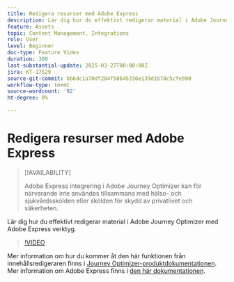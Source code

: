 ```yaml
---
title: Redigera resurser med Adobe Express
description: Lär dig hur du effektivt redigerar material i Adobe Journey Optimizer med Adobe Express verktyg.
feature: Assets
topic: Content Management, Integrations
role: User
level: Beginner
doc-type: Feature Video
duration: 300
last-substantial-update: 2025-03-27T00:00:00Z
jira: KT-17529
source-git-commit: bb6dc1a70df284f58645336e139d1b78c5cfe590
workflow-type: tm+mt
source-wordcount: '92'
ht-degree: 0%

---
```



# Redigera resurser med Adobe Express

>[!AVAILABILITY]
>
>Adobe Express integrering i Adobe Journey Optimizer kan för närvarande inte användas tillsammans med hälso- och sjukvårdsskölden eller skölden för skydd av privatlivet och säkerheten.

Lär dig hur du effektivt redigerar material i Adobe Journey Optimizer med Adobe Express verktyg.

>[!VIDEO](https://video.tv.adobe.com/v/3455523/?learn=on&enablevpops)

Mer information om hur du kommer åt den här funktionen från innehållsredigeraren finns i [Journey Optimizer-produktdokumentationen](https://experienceleague.adobe.com/en/docs/journey-optimizer/using/assets-images/express). Mer information om Adobe Express finns i [den här dokumentationen](https://helpx.adobe.com/express/user-guide.html).
